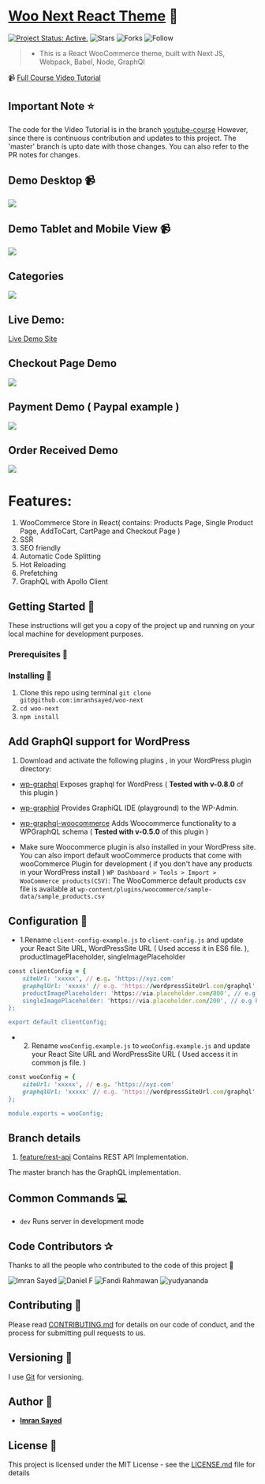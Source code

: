 # [Woo Next React Theme](https://woo-next.imranhsayed.now.sh/) :rocket:
[![Project Status: Active.](https://www.repostatus.org/badges/latest/active.svg)](https://www.repostatus.org/#active)
![Stars](https://img.shields.io/github/stars/imranhsayed/woo-next?label=%E2%AD%90%20Stars)
![Forks](https://img.shields.io/github/forks/imranhsayed/woo-next?color=%23ff69b4)
![Follow](https://img.shields.io/github/followers/imranhsayed?label=Please%20follow%20%20to%20support%20my%20work%20%F0%9F%99%8F&style=social)

> * This is a React WooCommerce theme, built with Next JS, Webpack, Babel, Node, GraphQl

📹 [Full Course Video Tutorial](https://codeytek.com/course/woocommerce-with-react-course/)

## Important Note ⭐
The code for the Video Tutorial is in the branch [youtube-course](https://github.com/imranhsayed/woo-next/tree/youtube-course)
However, since there is continuous contribution and updates to this project. The 'master'
branch is upto date with those changes. You can also refer to the PR notes for changes.

## Demo Desktop :video_camera:

![](desktop-example.gif)

## Demo Tablet and Mobile View :video_camera:

![](tablet-mobile.gif)

## Categories
![](Categories.png)

## Live Demo:

[Live Demo Site](https://woo-next.imranhsayed.now.sh/)

## Checkout Page Demo
![](Checkout-page.gif)

## Payment Demo ( Paypal example )
![](paypal-payment-demo.gif)

## Order Received Demo
![](order-received-demo.gif)

# Features:

1. WooCommerce Store in React( contains: Products Page, Single Product Page, AddToCart, CartPage and Checkout Page )
2. SSR
3. SEO friendly
4. Automatic Code Splitting
5. Hot Reloading
6. Prefetching
7. GraphQL with Apollo Client

## Getting Started :rocket:

These instructions will get you a copy of the project up and running on your local machine for development purposes.

### Prerequisites :page_facing_up:


### Installing :wrench:

1. Clone this repo using terminal `git clone git@github.com:imranhsayed/woo-next`
2. `cd woo-next`
3. `npm install`

## Add GraphQl support for WordPress

1. Download and activate the following plugins , in your WordPress plugin directory:

* [wp-graphql](https://github.com/imranhsayed/woo-next/tree/master/wordpress/plugins) Exposes graphql for WordPress ( **Tested with v-0.8.0** of this plugin )
* [wp-graphiql](https://github.com/imranhsayed/woo-next/tree/master/wordpress/plugins) Provides GraphiQL IDE (playground) to the WP-Admin.
* [wp-graphql-woocommerce](https://github.com/imranhsayed/woo-next/tree/master/wordpress/plugins) Adds Woocommerce functionality to a WPGraphQL schema ( **Tested with v-0.5.0** of this plugin )

* Make sure Woocommerce plugin is also installed in your WordPress site. You can also import default wooCommerce products that come with wooCommerce Plugin for development ( if you don't have any products in your WordPress install ) `WP Dashboard > Tools > Import > WooCommerce products(CSV)`: The WooCommerce default products csv file is available at `wp-content/plugins/woocommerce/sample-data/sample_products.csv`



## Configuration :wrench:

* 1.Rename `client-config-example.js` to `client-config.js` and update your React Site URL, WordPressSite URL ( Used access it in ES6 file. ), productImagePlaceholder, singleImagePlaceholder

```ruby
const clientConfig = {
	siteUrl: 'xxxxx', // e.g. 'https://xyz.com'
    graphqlUrl: 'xxxxx' // e.g. 'https://wordpressSiteUrl.com/graphql',
    productImagePlaceholder: 'https://via.placeholder.com/800', // e.g https://via.placeholder.com/434 - Placeholder image URL for index page
    singleImagePlaceholder: 'https://via.placeholder.com/200', // e.g https://via.placeholder.com/200 - Placeholder image URL for individual product page
};

export default clientConfig;
```

* 2. Rename `wooConfig.example.js` to `wooConfig.example.js` and update your React Site URL and WordPressSite URL ( Used access it in common js file. )

```ruby
const wooConfig = {
	siteUrl: 'xxxxx', // e.g. 'https://xyz.com'
    graphqlUrl: 'xxxxx' // e.g. 'https://wordpressSiteUrl.com/graphql'
};

module.exports = wooConfig;
```

## Branch details

1. [feature/rest-api](https://github.com/imranhsayed/woo-next/tree/feature/rest-api) Contains REST API Implementation.

The master branch has the GraphQL implementation.  

## Common Commands :computer:

* `dev` Runs server in development mode

## Code Contributors ✰

Thanks to all the people who contributed to the code of this project 🤝 

<div>
    <img src="https://github.com/imranhsayed.png?size=30" alt="Imran Sayed">
    <img src="https://github.com/w3bdesign.png?size=30" alt="Daniel F">
    <img src="https://github.com/delunix.png?size=30" alt="Fandi Rahmawan">
    <img src="https://github.com/yudyananda.png?size=30" alt="yudyananda">
</div>


## Contributing :busts_in_silhouette:

Please read [CONTRIBUTING.md](https://gist.github.com/PurpleBooth/b24679402957c63ec426) for details on our code of conduct, and the process for submitting pull requests to us.

## Versioning :bookmark_tabs:

I use [Git](https://github.com/) for versioning. 

## Author :bust_in_silhouette:

* **[Imran Sayed](https://twitter.com/imranhsayed)**

## License :page_with_curl:

This project is licensed under the MIT License - see the [LICENSE.md](LICENSE.md) file for details
